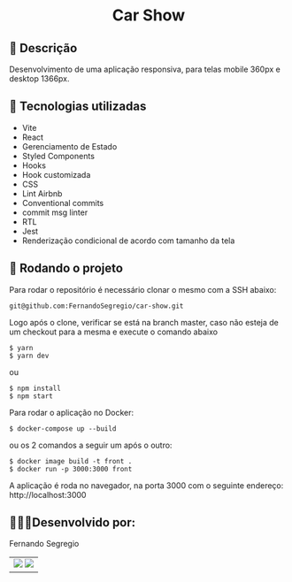 <h1 align="center">Car Show</h1>

## :memo: Descrição
Desenvolvimento de uma aplicação responsiva, para telas mobile 360px e desktop 1366px.

## :wrench: Tecnologias utilizadas
* Vite
* React
* Gerenciamento de Estado
* Styled Components
* Hooks
* Hook customizada
* CSS
* Lint Airbnb
* Conventional commits
* commit msg linter
* RTL
* Jest
* Renderização condicional de acordo com tamanho da tela


## :rocket: Rodando o projeto
Para rodar o repositório é necessário clonar o mesmo com a SSH abaixo:
```
git@github.com:FernandoSegregio/car-show.git
```
Logo após o clone, verificar se está na branch master, caso não esteja de um checkout para a mesma e execute o comando abaixo

```
$ yarn
$ yarn dev
```
ou

```
$ npm install
$ npm start
```
Para rodar o aplicação no Docker:
```
$ docker-compose up --build
```
ou os 2 comandos a seguir um após o outro:

```
$ docker image build -t front . 
$ docker run -p 3000:3000 front
```

A aplicação é roda no navegador, na porta 3000 com o seguinte endereço: http://localhost:3000

## 👨🏻‍💻Desenvolvido por:

Fernando Segregio

<table>
  <tr>
    <td align="center">
       <a href="www.linkedin.com/in/fernando-segregio" target="_blank"><img src="https://img.shields.io/badge/-LinkedIn-%230077B5?style=for-the-badge&logo=linkedin&logoColor=white"       target="_blank"></a> 
  <a href = "mailto:segregio@gmail.com"><img src="https://img.shields.io/badge/-Gmail-%23333?style=for-the-badge&logo=gmail&logoColor=white" target="_blank"></a>
      </a>
    </td>
  </tr>
</table>

